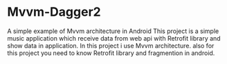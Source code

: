 # Mvvm-Dagger2
A simple example of Mvvm architecture in Android
This project is a simple music application which receive data from web api with Retrofit library and show data in application.
In this project i use Mvvm architecture. also for this project you need to know Retrofit library and fragmention in android.
